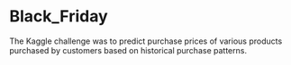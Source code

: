 # Black_Friday

The Kaggle challenge was to predict purchase prices of various products purchased by customers based on historical purchase patterns.
